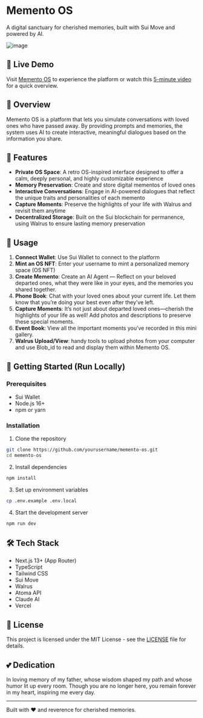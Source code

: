 # Memento OS

A digital sanctuary for cherished memories, built with Sui Move and powered by AI.

![image](https://github.com/user-attachments/assets/8498fe98-f7ee-4425-ad26-741c2b788391)

## 🚀 Live Demo

Visit [Memento OS](https://memento-os.vercel.app/) to experience the platform or watch this [5-minute video](https://www.youtube.com/watch?v=B-9EgZcSk5U) for a quick overview.

## 🌟 Overview

Memento OS is a platform that lets you simulate conversations with loved ones who have passed away. By providing prompts and memories, the system uses AI to create interactive, meaningful dialogues based on the information you share.

## 🔮 Features

- **Private OS Space**: A retro OS-inspired interface designed to offer a calm, deeply personal, and highly customizable experience
- **Memory Preservation**: Create and store digital mementos of loved ones
- **Interactive Conversations**: Engage in AI-powered dialogues that reflect the unique traits and personalities of each memento
- **Capture Moments**: Preserve the highlights of your life with Walrus and revisit them anytime
- **Decentralized Storage**: Built on the Sui blockchain for permanence, using Walrus to ensure lasting memory preservation
  

## 🎯 Usage

1. **Connect Wallet**: Use Sui Wallet to connect to the platform
2. **Mint an OS NFT**: Enter your username to mint a personalized memory space (OS NFT)
3. **Create Memento**: Create an AI Agent — Reflect on your beloved departed ones, what they were like in your eyes, and the memories you shared together.
4. **Phone Book**: Chat with your loved ones about your current life. Let them know that you’re doing your best even after they’ve left.
5. **Capture Moments**: It’s not just about departed loved ones—cherish the highlights of your life as well! Add photos and descriptions to preserve these special moments.
6. **Event Book**: View all the important moments you’ve recorded in this mini gallery.
7. **Walrus Upload/View**: handy tools to upload photos from your computer and use Blob_id to read and display them within Memento OS.

## 💫 Getting Started (Run Locally)

### Prerequisites
- Sui Wallet
- Node.js 16+
- npm or yarn

### Installation

1. Clone the repository
```bash
git clone https://github.com/yourusername/memento-os.git
cd memento-os
```
  
2. Install dependencies
```bash
npm install
```
  
3. Set up environment variables
```bash
cp .env.example .env.local
```
  
4. Start the development server
```bash
npm run dev
```

## 🛠 Tech Stack

- Next.js 13+ (App Router)
- TypeScript
- Tailwind CSS
- Sui Move
- Walrus
- Atoma API
- Claude AI
- Vercel

## 📝 License

This project is licensed under the MIT License - see the [LICENSE](LICENSE) file for details.

## 💕 Dedication

In loving memory of my father, whose wisdom shaped my path and whose humor lit up every room.
Though you are no longer here, you remain forever in my heart, inspiring me every day.

---

Built with ❤️ and reverence for cherished memories.
